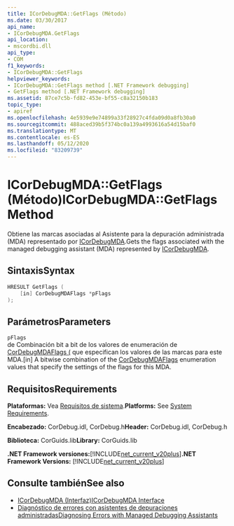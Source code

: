 ```yaml
---
title: ICorDebugMDA::GetFlags (Método)
ms.date: 03/30/2017
api_name:
- ICorDebugMDA.GetFlags
api_location:
- mscordbi.dll
api_type:
- COM
f1_keywords:
- ICorDebugMDA::GetFlags
helpviewer_keywords:
- ICorDebugMDA::GetFlags method [.NET Framework debugging]
- GetFlags method [.NET Framework debugging]
ms.assetid: 87ce7c5b-fd82-453e-bf55-c8a32150b183
topic_type:
- apiref
ms.openlocfilehash: 4e5939e9e74899a33f28927c4fda09d0a8fb30a0
ms.sourcegitcommit: 488aced39b5f374bc0a139a4993616a54d15baf0
ms.translationtype: MT
ms.contentlocale: es-ES
ms.lasthandoff: 05/12/2020
ms.locfileid: "83209739"
---
```

# <a name="icordebugmdagetflags-method"></a><span data-ttu-id="0c0a1-102">ICorDebugMDA::GetFlags (Método)</span><span class="sxs-lookup"><span data-stu-id="0c0a1-102">ICorDebugMDA::GetFlags Method</span></span>
<span data-ttu-id="0c0a1-103">Obtiene las marcas asociadas al Asistente para la depuración administrada (MDA) representado por [ICorDebugMDA](icordebugmda-interface.md).</span><span class="sxs-lookup"><span data-stu-id="0c0a1-103">Gets the flags associated with the managed debugging assistant (MDA) represented by [ICorDebugMDA](icordebugmda-interface.md).</span></span>  
  
## <a name="syntax"></a><span data-ttu-id="0c0a1-104">Sintaxis</span><span class="sxs-lookup"><span data-stu-id="0c0a1-104">Syntax</span></span>  
  
```cpp  
HRESULT GetFlags (  
    [in] CorDebugMDAFlags *pFlags  
);  
```  
  
## <a name="parameters"></a><span data-ttu-id="0c0a1-105">Parámetros</span><span class="sxs-lookup"><span data-stu-id="0c0a1-105">Parameters</span></span>  
 `pFlags`  
 <span data-ttu-id="0c0a1-106">de Combinación bit a bit de los valores de enumeración de [CorDebugMDAFlags (](cordebugmdaflags-enumeration.md) que especifican los valores de las marcas para este MDA.</span><span class="sxs-lookup"><span data-stu-id="0c0a1-106">[in] A bitwise combination of the [CorDebugMDAFlags](cordebugmdaflags-enumeration.md) enumeration values that specify the settings of the flags for this MDA.</span></span>  
  
## <a name="requirements"></a><span data-ttu-id="0c0a1-107">Requisitos</span><span class="sxs-lookup"><span data-stu-id="0c0a1-107">Requirements</span></span>  
 <span data-ttu-id="0c0a1-108">**Plataformas:** Vea [Requisitos de sistema](../../get-started/system-requirements.md).</span><span class="sxs-lookup"><span data-stu-id="0c0a1-108">**Platforms:** See [System Requirements](../../get-started/system-requirements.md).</span></span>  
  
 <span data-ttu-id="0c0a1-109">**Encabezado:** CorDebug.idl, CorDebug.h</span><span class="sxs-lookup"><span data-stu-id="0c0a1-109">**Header:** CorDebug.idl, CorDebug.h</span></span>  
  
 <span data-ttu-id="0c0a1-110">**Biblioteca:** CorGuids.lib</span><span class="sxs-lookup"><span data-stu-id="0c0a1-110">**Library:** CorGuids.lib</span></span>  
  
 <span data-ttu-id="0c0a1-111">**.NET Framework versiones:**[!INCLUDE[net_current_v20plus](../../../../includes/net-current-v20plus-md.md)]</span><span class="sxs-lookup"><span data-stu-id="0c0a1-111">**.NET Framework Versions:** [!INCLUDE[net_current_v20plus](../../../../includes/net-current-v20plus-md.md)]</span></span>  
  
## <a name="see-also"></a><span data-ttu-id="0c0a1-112">Consulte también</span><span class="sxs-lookup"><span data-stu-id="0c0a1-112">See also</span></span>

- [<span data-ttu-id="0c0a1-113">ICorDebugMDA (Interfaz)</span><span class="sxs-lookup"><span data-stu-id="0c0a1-113">ICorDebugMDA Interface</span></span>](icordebugmda-interface.md)
- [<span data-ttu-id="0c0a1-114">Diagnóstico de errores con asistentes de depuraciones administradas</span><span class="sxs-lookup"><span data-stu-id="0c0a1-114">Diagnosing Errors with Managed Debugging Assistants</span></span>](../../debug-trace-profile/diagnosing-errors-with-managed-debugging-assistants.md)
